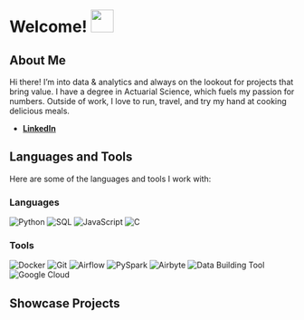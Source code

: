 # Welcome! <img src="https://media.giphy.com/media/hvRJCLFzcasrR4ia7z/giphy.gif" width="40px">

## About Me

Hi there! I’m into data & analytics and always on the lookout for projects that bring value. I have a degree in Actuarial Science, which fuels my passion for numbers. Outside of work, I love to run, travel, and try my hand at cooking delicious meals.

-  [**LinkedIn**](https://www.linkedin.com/in/patricio-villanueva/)

## Languages and Tools

Here are some of the languages and tools I work with:

### Languages
![Python](https://img.shields.io/badge/Python-3776AB?style=for-the-badge&logo=python&logoColor=white)
![SQL](https://img.shields.io/badge/SQL-4479A1?style=for-the-badge&logo=sql&logoColor=white)
![JavaScript](https://img.shields.io/badge/JavaScript-F7DF1E?style=for-the-badge&logo=javascript&logoColor=black)
![C](https://img.shields.io/badge/C-A8B9CC?style=for-the-badge&logo=c&logoColor=white)

### Tools

![Docker](https://img.shields.io/badge/Docker-2496ED?style=for-the-badge&logo=docker&logoColor=white)
![Git](https://img.shields.io/badge/Git-F05032?style=for-the-badge&logo=git&logoColor=white)
![Airflow](https://img.shields.io/badge/Apache%20Airflow-017CEE?style=for-the-badge&logo=apache-airflow&logoColor=white)
![PySpark](https://img.shields.io/badge/Apache%20Spark-E25A1C?style=for-the-badge&logo=apache-spark&logoColor=white)
![Airbyte](https://img.shields.io/badge/Airbyte-3723BC?style=for-the-badge&logo=airbyte&logoColor=white)
![Data Building Tool](https://img.shields.io/badge/DBT-FF694B?style=for-the-badge&logo=dbt&logoColor=white)
![Google Cloud](https://img.shields.io/badge/Google%20Cloud-4285F4?style=for-the-badge&logo=google-cloud&logoColor=white)


## Showcase Projects

<!-- ### Project 1 Name

- **Description:** A brief description of what the project does.
- **Technologies:** List of technologies used.
- **Highlights:** Key features or highlights of the project.

### Project 2 Name

- **Description:** A brief description of what the project does.
- **Technologies:** List of technologies used.
- **Highlights:** Key features or highlights of the project.

### Project 3 Name

- **Description:** A brief description of what the project does.
- **Technologies:** List of technologies used.
- **Highlights:** Key features or highlights of the project. -->